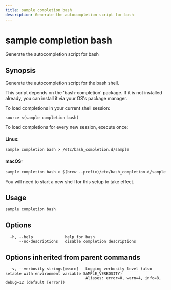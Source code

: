```yaml
---
title: sample completion bash
description: Generate the autocompletion script for bash
---
```


<!--
This documentation is auto generated by a script.
Please do not edit this file directly.
-->

<!-- markdownlint-disable-next-line single-title -->
# sample completion bash

Generate the autocompletion script for bash

## Synopsis

Generate the autocompletion script for the bash shell.

This script depends on the 'bash-completion' package.
If it is not installed already, you can install it via your OS's package manager.

To load completions in your current shell session:

	source <(sample completion bash)

To load completions for every new session, execute once:

#### Linux:

	sample completion bash > /etc/bash_completion.d/sample

#### macOS:

	sample completion bash > $(brew --prefix)/etc/bash_completion.d/sample

You will need to start a new shell for this setup to take effect.


## Usage

```plaintext
sample completion bash
```

## Options

```plaintext
  -h, --help              help for bash
      --no-descriptions   disable completion descriptions
```

## Options inherited from parent commands

```plaintext
  -v, --verbosity strings[=warn]   Logging verbosity level (also setable with environment variable SAMPLE_VERBOSITY)
                                   Aliases: error=0, warn=4, info=8, debug=12 (default [error])
```
